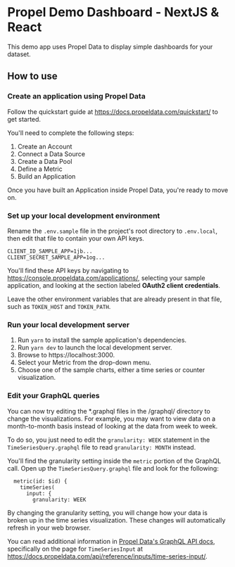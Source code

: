 # Propel Demo Dashboard - NextJS & React

This demo app uses Propel Data to display simple dashboards for your dataset.

## How to use

### Create an application using Propel Data

Follow the quickstart guide at https://docs.propeldata.com/quickstart/ to get started.

You'll need to complete the following steps:

1. Create an Account
2. Connect a Data Source
3. Create a Data Pool
4. Define a Metric
5. Build an Application

Once you have built an Application inside Propel Data, you're ready to move on.

### Set up your local development environment

Rename the `.env.sample` file in the project's root directory to `.env.local`, then edit that file to contain your own API keys.

```.env
CLIENT_ID_SAMPLE_APP=1jb...
CLIENT_SECRET_SAMPLE_APP=1og...
```

You'll find these API keys by navigating to https://console.propeldata.com/applications/, selecting your sample application, and looking at the section labeled **OAuth2 client credentials**.

Leave the other environment variables that are already present in that file, such as `TOKEN_HOST` and `TOKEN_PATH`.

### Run your local development server

1. Run `yarn` to install the sample application's dependencies.
2. Run `yarn dev` to launch the local development server.
3. Browse to https://localhost:3000.
4. Select your Metric from the drop-down menu.
5. Choose one of the sample charts, either a time series or counter visualization.

### Edit your GraphQL queries

You can now try editing the \*.graphql files in the /graphql/ directory to change the visualizations. For example, you may want to view data on a month-to-month basis instead of looking at the data from week to week.

To do so, you just need to edit the `granularity: WEEK` statement in the `TimeSeriesQuery.graphql` file to read `granularity: MONTH` instead.

You'll find the granularity setting inside the `metric` portion of the GraphQL call. Open up the `TimeSeriesQuery.graphql` file and look for the following:

```gql
  metric(id: $id) {
    timeSeries(
      input: {
        granularity: WEEK
```

By changing the granularity setting, you will change how your data is broken up in the time series visualization. These changes will automatically refresh in your web browser.

You can read additional information in [Propel Data's GraphQL API docs](https://docs.propeldata.com/api/overview/), specifically on the page for `TimeSeriesInput` at https://docs.propeldata.com/api/reference/inputs/time-series-input/.

